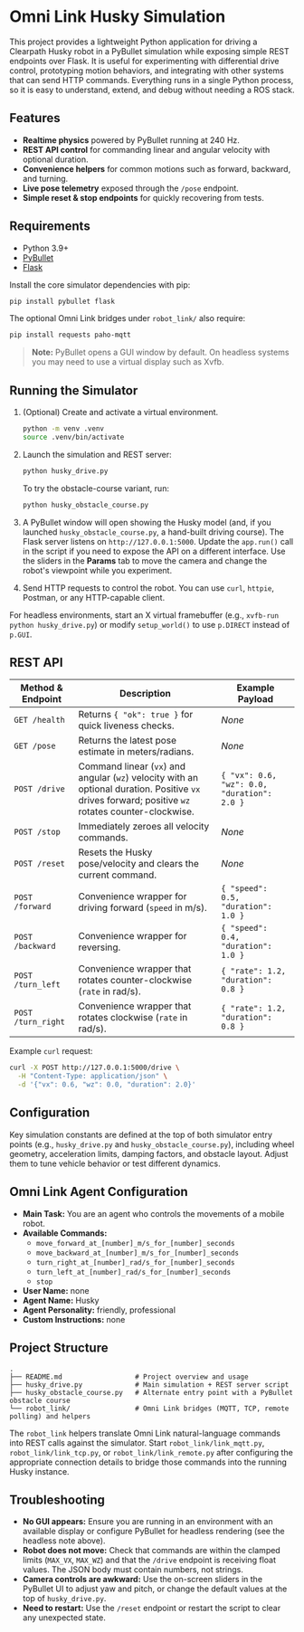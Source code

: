 # Omni Link Husky Simulation

This project provides a lightweight Python application for driving a Clearpath Husky robot in a PyBullet simulation while exposing simple REST endpoints over Flask. It is useful for experimenting with differential drive control, prototyping motion behaviors, and integrating with other systems that can send HTTP commands. Everything runs in a single Python process, so it is easy to understand, extend, and debug without needing a ROS stack.

## Features

- **Realtime physics** powered by PyBullet running at 240 Hz.
- **REST API control** for commanding linear and angular velocity with optional duration.
- **Convenience helpers** for common motions such as forward, backward, and turning.
- **Live pose telemetry** exposed through the `/pose` endpoint.
- **Simple reset & stop endpoints** for quickly recovering from tests.

## Requirements

- Python 3.9+
- [PyBullet](https://pybullet.org)
- [Flask](https://flask.palletsprojects.com/)

Install the core simulator dependencies with pip:

```bash
pip install pybullet flask
```

The optional Omni Link bridges under `robot_link/` also require:

```bash
pip install requests paho-mqtt
```

> **Note:** PyBullet opens a GUI window by default. On headless systems you may need to use a virtual display such as Xvfb.

## Running the Simulator

1. (Optional) Create and activate a virtual environment.

   ```bash
   python -m venv .venv
   source .venv/bin/activate
   ```

2. Launch the simulation and REST server:

   ```bash
   python husky_drive.py
   ```

   To try the obstacle-course variant, run:

   ```bash
   python husky_obstacle_course.py
   ```

3. A PyBullet window will open showing the Husky model (and, if you launched `husky_obstacle_course.py`, a hand-built driving course). The Flask server listens on `http://127.0.0.1:5000`. Update the `app.run()` call in the script if you need to expose the API on a different interface. Use the sliders in the **Params** tab to move the camera and change the robot's viewpoint while you experiment.

4. Send HTTP requests to control the robot. You can use `curl`, `httpie`, Postman, or any HTTP-capable client.

For headless environments, start an X virtual framebuffer (e.g., `xvfb-run python husky_drive.py`) or modify `setup_world()` to use `p.DIRECT` instead of `p.GUI`.

## REST API

| Method & Endpoint | Description | Example Payload |
| ----------------- | ----------- | --------------- |
| `GET /health`     | Returns `{ "ok": true }` for quick liveness checks. | _None_ |
| `GET /pose`       | Returns the latest pose estimate in meters/radians. | _None_ |
| `POST /drive`     | Command linear (`vx`) and angular (`wz`) velocity with an optional duration. Positive `vx` drives forward; positive `wz` rotates counter-clockwise. | `{ "vx": 0.6, "wz": 0.0, "duration": 2.0 }` |
| `POST /stop`      | Immediately zeroes all velocity commands. | _None_ |
| `POST /reset`     | Resets the Husky pose/velocity and clears the current command. | _None_ |
| `POST /forward`   | Convenience wrapper for driving forward (`speed` in m/s). | `{ "speed": 0.5, "duration": 1.0 }` |
| `POST /backward`  | Convenience wrapper for reversing. | `{ "speed": 0.4, "duration": 1.0 }` |
| `POST /turn_left` | Convenience wrapper that rotates counter-clockwise (`rate` in rad/s). | `{ "rate": 1.2, "duration": 0.8 }` |
| `POST /turn_right`| Convenience wrapper that rotates clockwise (`rate` in rad/s). | `{ "rate": 1.2, "duration": 0.8 }` |

Example `curl` request:

```bash
curl -X POST http://127.0.0.1:5000/drive \
  -H "Content-Type: application/json" \
  -d '{"vx": 0.6, "wz": 0.0, "duration": 2.0}'
```

## Configuration

Key simulation constants are defined at the top of both simulator entry points (e.g., `husky_drive.py` and `husky_obstacle_course.py`), including wheel geometry, acceleration limits, damping factors, and obstacle layout. Adjust them to tune vehicle behavior or test different dynamics.

## Omni Link Agent Configuration

- **Main Task:** You are an agent who controls the movements of a mobile robot.
- **Available Commands:**
  - `move_forward_at_[number]_m/s_for_[number]_seconds`
  - `move_backward_at_[number]_m/s_for_[number]_seconds`
  - `turn_right_at_[number]_rad/s_for_[number]_seconds`
  - `turn_left_at_[number]_rad/s_for_[number]_seconds`
  - `stop`
- **User Name:** none
- **Agent Name:** Husky
- **Agent Personality:** friendly, professional
- **Custom Instructions:** none

## Project Structure

```
.
├── README.md                  # Project overview and usage
├── husky_drive.py             # Main simulation + REST server script
├── husky_obstacle_course.py   # Alternate entry point with a PyBullet obstacle course
└── robot_link/                # Omni Link bridges (MQTT, TCP, remote polling) and helpers
```

The `robot_link` helpers translate Omni Link natural-language commands into REST calls against the simulator. Start `robot_link/link_mqtt.py`, `robot_link/link_tcp.py`, or `robot_link/link_remote.py` after configuring the appropriate connection details to bridge those commands into the running Husky instance.

## Troubleshooting

- **No GUI appears:** Ensure you are running in an environment with an available display or configure PyBullet for headless rendering (see the headless note above).
- **Robot does not move:** Check that commands are within the clamped limits (`MAX_VX`, `MAX_WZ`) and that the `/drive` endpoint is receiving float values. The JSON body must contain numbers, not strings.
- **Camera controls are awkward:** Use the on-screen sliders in the PyBullet UI to adjust yaw and pitch, or change the default values at the top of `husky_drive.py`.
- **Need to restart:** Use the `/reset` endpoint or restart the script to clear any unexpected state.

